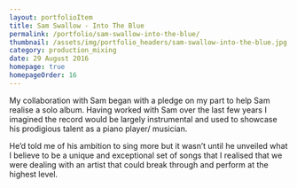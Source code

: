 ```yaml
---
layout: portfolioItem
title: Sam Swallow - Into The Blue
permalink: /portfolio/sam-swallow-into-the-blue/
thumbnail: /assets/img/portfolio_headers/sam-swallow-into-the-blue.jpg
category: production_mixing
date: 29 August 2016
homepage: true
homepageOrder: 16
---
```


My collaboration with Sam began with a pledge on my part to help Sam realise a solo album. Having worked with Sam over the last few years I imagined the record would be largely instrumental and used to showcase his prodigious talent as a piano player/ musician.

He’d told me of his ambition to sing more but it wasn’t until he unveiled what I believe to be a unique and exceptional set of songs that I realised that we were dealing with an artist that could break through and perform at the highest level.